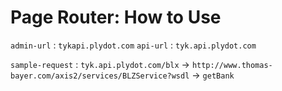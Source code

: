 # Page Router: How to Use

`admin-url` : `tykapi.plydot.com`
`api-url` : `tyk.api.plydot.com`

`sample-request` : `tyk.api.plydot.com/blx`  -> `http://www.thomas-bayer.com/axis2/services/BLZService?wsdl` -> `getBank`

